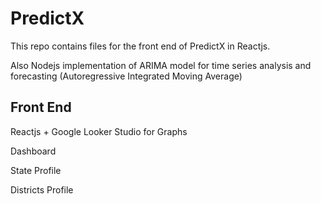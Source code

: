 # PredictX 

This repo contains files for the front end of PredictX in Reactjs.

Also Nodejs implementation of ARIMA model for time series analysis and forecasting (Autoregressive Integrated Moving Average)

## Front End 
Reactjs + Google Looker Studio for Graphs

Dashboard

State Profile

Districts Profile 


